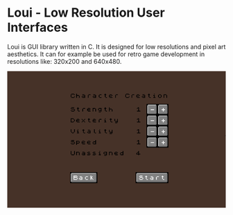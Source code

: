 # Loui - Low Resolution User Interfaces

Loui is GUI library written in C.
It is designed for low resolutions and pixel art aesthetics.
It can for example be used for retro game development in resolutions like: 320x200 and 640x480.

![](screenshot.png?raw=true)
